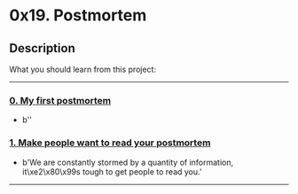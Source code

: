 # 0x19. Postmortem

## Description
What you should learn from this project:

---

### [0. My first postmortem](./README.md)
* b''


### [1. Make people want to read your postmortem](./README.md)
* b'We are constantly stormed by a quantity of information, it\xe2\x80\x99s tough to get people to read you.'

---


